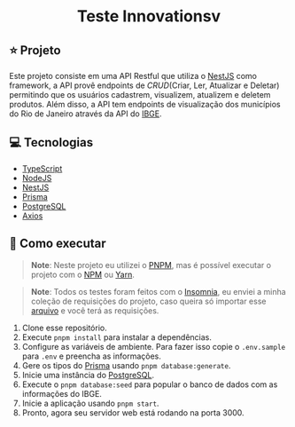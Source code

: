 <h1 align="center">Teste Innovationsv</h1>

## ⭐ Projeto

Este projeto consiste em uma API Restful que utiliza o [NestJS](https://nestjs.com/) como framework, a API provê
endpoints de *CRUD*(Criar, Ler, Atualizar e Deletar) permitindo que os usuários cadastrem, visualizem, atualizem e
deletem produtos. Além disso, a API tem endpoints de visualização dos municípios do Rio de Janeiro através da API
do [IBGE](https://servicodados.ibge.gov.br).

## 💻 Tecnologias

- [TypeScript](https://www.typescriptlang.org/)
- [NodeJS](https://nodejs.org/)
- [NestJS](https://nestjs.com/)
- [Prisma](https://www.prisma.io/)
- [PostgreSQL](https://www.postgresql.org/)
- [Axios](https://axios-http.com)

## 🚀 Como executar

> **Note**: Neste projeto eu utilizei o [PNPM](https://pnpm.io/), mas é possível executar o projeto com
> o [NPM](https://nodejs.org/) ou [Yarn](https://yarnpkg.com/).

> **Note**: Todos os testes foram feitos com o [Insomnia](https://insomnia.rest/), eu enviei a minha coleção de requisições do projeto, caso queira só importar esse [arquivo](https://raw.githubusercontent.com/Lucasmellof/test-innovationsv/main/insomnia-innovationsv.json) e você terá as requisições.

1. Clone esse repositório.
2. Execute `pnpm install` para instalar a dependências.
3. Configure as variáveis de ambiente. Para fazer isso copie o `.env.sample` para `.env` e preencha as informações.
4. Gere os tipos do [Prisma](https://prisma.io/) usando `pnpm database:generate`.
5. Inicie uma instância do [PostgreSQL](https://www.postgresql.org/).
6. Execute o `pnpm database:seed` para popular o banco de dados com as informações do IBGE.
7. Inicie a aplicação usando `pnpm start`.
8. Pronto, agora seu servidor web está rodando na porta 3000.
